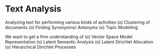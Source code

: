 Text Analysis
===========================================
Analyzing text for performing various kinds of activities
(o) Clustering of documents
(o) Finding Synonymns/ Antonyms
(o) Topic Modelling 

We want to get a firm understanding of 
(o) Vector Space Model Representation
(o) Latent Semantic Analysis
(o) Latent Dirichlet Allocation
(o) Hierarchical Dirichlet Processes
